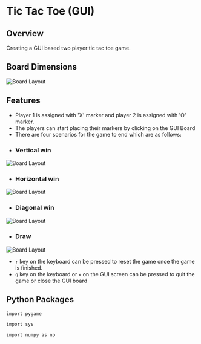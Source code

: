 
# Tic Tac Toe (GUI)

## Overview

Creating a GUI based two player tic tac toe game.




## Board Dimensions

![Board Layout](https://via.placeholder.com/468x300?text=App+Screenshot+Here)

## Features

- Player 1 is assigned with 'X' marker and player 2 is assigned with 'O' marker.
- The players can start placing their markers by clicking on the GUI Board
- There are four scenarios for the game to end which are as follows:
- ### Vertical win

![Board Layout](https://via.placeholder.com/468x300?text=App+Screenshot+Here)

- ### Horizontal win 

![Board Layout](https://via.placeholder.com/468x300?text=App+Screenshot+Here)

- ### Diagonal win

![Board Layout](https://via.placeholder.com/468x300?text=App+Screenshot+Here)

- ### Draw

![Board Layout](https://via.placeholder.com/468x300?text=App+Screenshot+Here)

- `r` key on the keyboard can be pressed to reset the game once the game is finished.
- `q` key on the keyboard or `x` on the GUI screen can be pressed to quit the game or close the GUI board
## Python Packages

`import pygame` 

`import sys` 

`import numpy as np`

